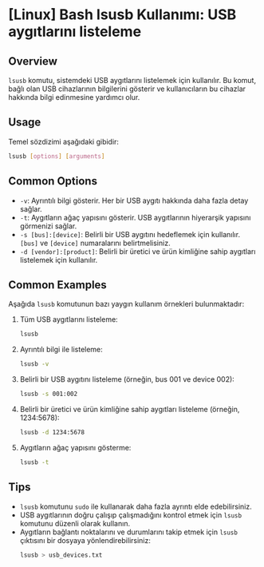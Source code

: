# [Linux] Bash lsusb Kullanımı: USB aygıtlarını listeleme

## Overview
`lsusb` komutu, sistemdeki USB aygıtlarını listelemek için kullanılır. Bu komut, bağlı olan USB cihazlarının bilgilerini gösterir ve kullanıcıların bu cihazlar hakkında bilgi edinmesine yardımcı olur.

## Usage
Temel sözdizimi aşağıdaki gibidir:
```bash
lsusb [options] [arguments]
```

## Common Options
- `-v`: Ayrıntılı bilgi gösterir. Her bir USB aygıtı hakkında daha fazla detay sağlar.
- `-t`: Aygıtların ağaç yapısını gösterir. USB aygıtlarının hiyerarşik yapısını görmenizi sağlar.
- `-s [bus]:[device]`: Belirli bir USB aygıtını hedeflemek için kullanılır. `[bus]` ve `[device]` numaralarını belirtmelisiniz.
- `-d [vendor]:[product]`: Belirli bir üretici ve ürün kimliğine sahip aygıtları listelemek için kullanılır.

## Common Examples
Aşağıda `lsusb` komutunun bazı yaygın kullanım örnekleri bulunmaktadır:

1. Tüm USB aygıtlarını listeleme:
   ```bash
   lsusb
   ```

2. Ayrıntılı bilgi ile listeleme:
   ```bash
   lsusb -v
   ```

3. Belirli bir USB aygıtını listeleme (örneğin, bus 001 ve device 002):
   ```bash
   lsusb -s 001:002
   ```

4. Belirli bir üretici ve ürün kimliğine sahip aygıtları listeleme (örneğin, 1234:5678):
   ```bash
   lsusb -d 1234:5678
   ```

5. Aygıtların ağaç yapısını gösterme:
   ```bash
   lsusb -t
   ```

## Tips
- `lsusb` komutunu `sudo` ile kullanarak daha fazla ayrıntı elde edebilirsiniz.
- USB aygıtlarının doğru çalışıp çalışmadığını kontrol etmek için `lsusb` komutunu düzenli olarak kullanın.
- Aygıtların bağlantı noktalarını ve durumlarını takip etmek için `lsusb` çıktısını bir dosyaya yönlendirebilirsiniz:
  ```bash
  lsusb > usb_devices.txt
  ```